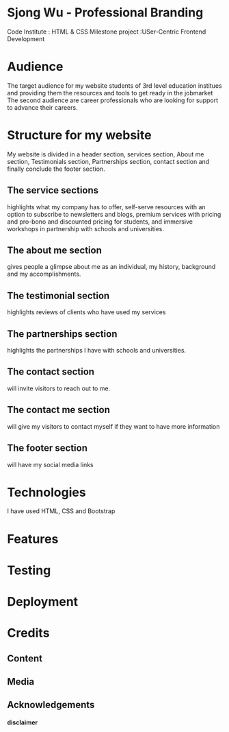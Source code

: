 
# Sjong Wu - Professional Branding 

Code Institute : HTML & CSS Milestone project :USer-Centric Frontend Development

# Audience
The target audience for my website students of 3rd level education institues and providing them 
the resources and tools to get ready in the jobmarket
The second audience are career professionals who are looking for support to advance their careers.

# Structure for my website
My website is divided in a header section, services section, About me section, Testimonials section,
Partnerships section, contact section and finally conclude the footer section.

## The service sections 
highlights what my company has to offer, self-serve resources with an option to 
subscribe to newsletters and blogs, premium services with pricing and pro-bono and discounted pricing 
for students, and immersive workshops in partnership with schools and universities.

## The about me section
gives people a glimpse about me as an individual, my history,
background and my accomplishments.

## The testimonial section
highlights reviews of clients who have used my services 

## The partnerships section
highlights the partnerships I have with schools and universities.

## The contact section
will invite visitors to reach out to me.

## The contact me section
will give my visitors to contact myself if they want to have more information

## The footer section
will have my social media links

# Technologies
I have used HTML, CSS and Bootstrap

# Features

# Testing

# Deployment

# Credits

## Content

## Media

## Acknowledgements

#### disclaimer

